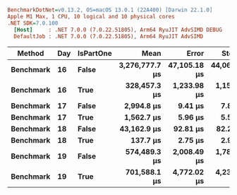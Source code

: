 ``` ini

BenchmarkDotNet=v0.13.2, OS=macOS 13.0.1 (22A400) [Darwin 22.1.0]
Apple M1 Max, 1 CPU, 10 logical and 10 physical cores
.NET SDK=7.0.100
  [Host]     : .NET 7.0.0 (7.0.22.51805), Arm64 RyuJIT AdvSIMD DEBUG
  DefaultJob : .NET 7.0.0 (7.0.22.51805), Arm64 RyuJIT AdvSIMD


```
|    Method | Day | IsPartOne |           Mean |        Error |       StdDev |
|---------- |---- |---------- |---------------:|-------------:|-------------:|
| **Benchmark** |  **16** |     **False** | **3,276,777.7 μs** | **47,105.18 μs** | **44,062.21 μs** |
| **Benchmark** |  **16** |      **True** |   **328,457.3 μs** |  **1,233.98 μs** |  **1,154.27 μs** |
| **Benchmark** |  **17** |     **False** |     **2,994.8 μs** |      **9.41 μs** |      **7.86 μs** |
| **Benchmark** |  **17** |      **True** |     **1,562.7 μs** |      **5.96 μs** |      **5.57 μs** |
| **Benchmark** |  **18** |     **False** |    **43,162.9 μs** |     **92.81 μs** |     **82.28 μs** |
| **Benchmark** |  **18** |      **True** |       **137.7 μs** |      **2.75 μs** |      **2.95 μs** |
| **Benchmark** |  **19** |     **False** |   **574,489.3 μs** |  **2,008.49 μs** |  **1,780.47 μs** |
| **Benchmark** |  **19** |      **True** |   **701,588.1 μs** |  **4,772.02 μs** |  **4,230.27 μs** |

